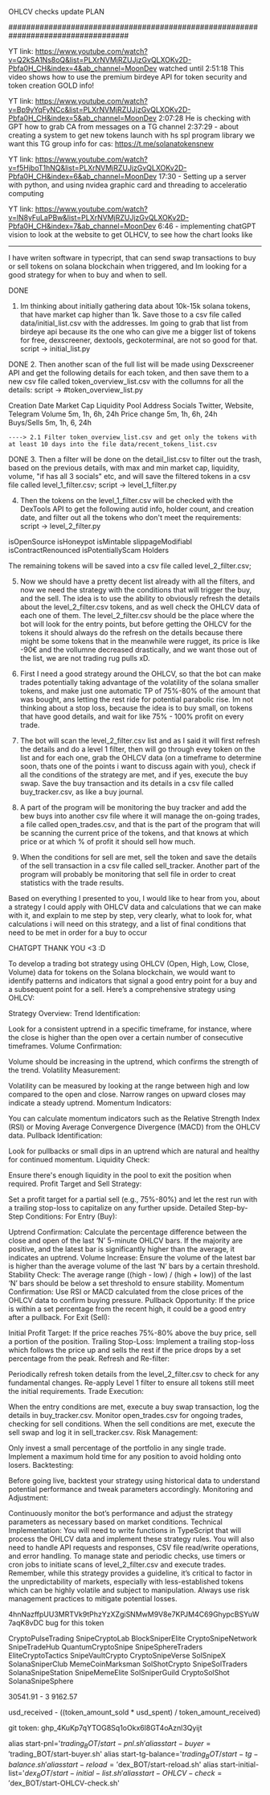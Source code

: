 

OHLCV checks update PLAN





















###################################################################################


YT link: https://www.youtube.com/watch?v=Q2kSA1Ns8oQ&list=PLXrNVMjRZUJjzGvQLXOKv2D-Pbfa0H_CH&index=4&ab_channel=MoonDev
watched until 2:51:18
This video shows how to use the premium birdeye API for token security and token creation GOLD info!


YT link: https://www.youtube.com/watch?v=Bp9yYqFyNCc&list=PLXrNVMjRZUJjzGvQLXOKv2D-Pbfa0H_CH&index=5&ab_channel=MoonDev
2:07:28 He is checking with GPT how to grab CA from messages on a TG channel
2:37:29 - about creating a system to get new tokens launch with hs spl program library
we want this TG group info for cas:  https://t.me/solanatokensnew


YT link: https://www.youtube.com/watch?v=f5HjboT1hNQ&list=PLXrNVMjRZUJjzGvQLXOKv2D-Pbfa0H_CH&index=6&ab_channel=MoonDev
17:30 - Setting up a server with python, and using nvidea graphic card and threading to acceleratio computing


YT link: https://www.youtube.com/watch?v=lN8yFuLaPBw&list=PLXrNVMjRZUJjzGvQLXOKv2D-Pbfa0H_CH&index=7&ab_channel=MoonDev
6:46 - implementing chatGPT vision to look at the website to get OLHCV, to see how the chart looks like

------------------------------------------------------------------------------------------------------------------------------

I have writen software in typecript, that can send swap transactions to buy or sell tokens on solana blockchain when triggered, and Im looking for a good strategy for when to buy and when to sell.


DONE
1. Im thinking about initially gathering data about 10k-15k solana tokens, that have market cap higher than 1k. Save those to a csv file called data/initial_list.csv with the addresses. Im going to grab that list from birdeye api because its the one who can give me a bigger list of tokens for free, dexscreener, dextools, geckoterminal, are not so good for that.
    script -> initial_list.py

DONE
2. Then another scan of the full list will be made using Dexscreener API and get the following details for each token, and then save them to a new csv file called token_overview_list.csv with the collumns for all the details:
    script -> #token_overview_list.py

Creation Date
Market Cap
Liquidity
Pool Address
Socials
    Twitter, Website, Telegram
Volume
    5m, 1h, 6h, 24h
Price change
    5m, 1h, 6h, 24h    
Buys/Sells
    5m, 1h, 6, 24h  


    ----> 2.1 Filter token_overview_list.csv and get only the tokens with at least 10 days into the file data/recent_tokens_list.csv

DONE
3. Then a filter will be done on the detail_list.csv to filter out the trash, based on the previous details, with max and min market cap, liquidity, volume, "if has all 3 socials" etc, and will save the filtered tokens in a csv file called level_1_filter.csv;
    script -> level_1_filter.py

4. Then the tokens on the level_1_filter.csv will be checked with the DexTools API to get the following autid info, holder count, and creation date, and filter out all the tokens who don't meet the requirements:
    script -> level_2_filter.py

isOpenSource
isHoneypot
isMintable
slippageModifiabl
isContractRenounced
isPotentiallyScam
Holders

The remaining tokens will be saved into a csv file called  level_2_filter.csv;

5. Now we should have a pretty decent list already with all the filters, and now we need the strategy with the conditions that will trigger the buy, and the sell.
The idea is to use the ability to obviously refresh the details about the level_2_filter.csv tokens, and as well check the OHLCV data of each one of them. 
The level_2_filter.csv should be the place where the bot will look for the entry points, but before getting the OHLCV for the tokens it should always do the refresh on the details because there might be some tokens that in the meanwhile were rugget, its price is like -90€ and the vollumne decreased drastically, and we want those out of the list, we are not trading rug pulls xD.

6. First I need a good strategy around the OHLCV, so that the bot can make trades potentially taking advantage of the volatility of the solana smaller tokens, and make just one automatic TP of 75%-80% of the amount that was bought, ans letting the rest ride for potential parabolic rise. Im not thinking about a stop loss, because the idea is to buy small, on tokens that have good details, and wait for like 75% - 100% profit on every trade.

7. The bot will scan the level_2_filter.csv list and as I said it will first refresh the details and do a level 1 filter, then will go through evey token on the list and for each one, grab the OHLCV data (on a timeframe to determine soon, thats one of the points i want to discuss again with you), check if all the conditions of the strategy are met, and if yes, execute the buy swap. Save the buy transaction and its details in a csv file called buy_tracker.csv, as like a buy journal.

8. A part of the program will be monitoring the buy tracker and add the bew buys into another csv file where it will manage the on-going trades, a file called open_trades.csv, and that is the part of the program that will be scanning the current price of the tokens, and that knows at which price or at which % of profit it should sell how much.

9. When the conditions for sell are met, sell the token and save the details of the sell transaction in a csv file called sell_tracker. Another part of the program will probably be monitoring that sell file in order to creat statistics with the trade results.

Based on everything I presented to you, I would like to hear from you, about a strategy I could apply with OHLCV data and calculations that we can make with it, and explain to me step by step, very clearly, what to look for, what calculations i will need on this strategy, and a list of final conditions that need to be met in order for a buy to occur


CHATGPT THANK YOU <3 :D

To develop a trading bot strategy using OHLCV (Open, High, Low, Close, Volume) data for tokens on the Solana blockchain, we would want to identify patterns and indicators that signal a good entry point for a buy and a subsequent point for a sell. Here’s a comprehensive strategy using OHLCV:

Strategy Overview:
Trend Identification:

Look for a consistent uptrend in a specific timeframe, for instance, where the close is higher than the open over a certain number of consecutive timeframes.
Volume Confirmation:

Volume should be increasing in the uptrend, which confirms the strength of the trend.
Volatility Measurement:

Volatility can be measured by looking at the range between high and low compared to the open and close. Narrow ranges on upward closes may indicate a steady uptrend.
Momentum Indicators:

You can calculate momentum indicators such as the Relative Strength Index (RSI) or Moving Average Convergence Divergence (MACD) from the OHLCV data.
Pullback Identification:

Look for pullbacks or small dips in an uptrend which are natural and healthy for continued momentum.
Liquidity Check:

Ensure there's enough liquidity in the pool to exit the position when required.
Profit Target and Sell Strategy:

Set a profit target for a partial sell (e.g., 75%-80%) and let the rest run with a trailing stop-loss to capitalize on any further upside.
Detailed Step-by-Step Conditions:
For Entry (Buy):

Uptrend Confirmation: Calculate the percentage difference between the close and open of the last ‘N’ 5-minute OHLCV bars. If the majority are positive, and the latest bar is significantly higher than the average, it indicates an uptrend.
Volume Increase: Ensure the volume of the latest bar is higher than the average volume of the last ‘N’ bars by a certain threshold.
Stability Check: The average range ((high - low) / (high + low)) of the last ‘N’ bars should be below a set threshold to ensure stability.
Momentum Confirmation: Use RSI or MACD calculated from the close prices of the OHLCV data to confirm buying pressure.
Pullback Opportunity: If the price is within a set percentage from the recent high, it could be a good entry after a pullback.
For Exit (Sell):

Initial Profit Target: If the price reaches 75%-80% above the buy price, sell a portion of the position.
Trailing Stop-Loss: Implement a trailing stop-loss which follows the price up and sells the rest if the price drops by a set percentage from the peak.
Refresh and Re-filter:

Periodically refresh token details from the level_2_filter.csv to check for any fundamental changes.
Re-apply Level 1 filter to ensure all tokens still meet the initial requirements.
Trade Execution:

When the entry conditions are met, execute a buy swap transaction, log the details in buy_tracker.csv.
Monitor open_trades.csv for ongoing trades, checking for sell conditions.
When the sell conditions are met, execute the sell swap and log it in sell_tracker.csv.
Risk Management:

Only invest a small percentage of the portfolio in any single trade.
Implement a maximum hold time for any position to avoid holding onto losers.
Backtesting:

Before going live, backtest your strategy using historical data to understand potential performance and tweak parameters accordingly.
Monitoring and Adjustment:

Continuously monitor the bot’s performance and adjust the strategy parameters as necessary based on market conditions.
Technical Implementation:
You will need to write functions in TypeScript that will process the OHLCV data and implement these strategy rules.
You will also need to handle API requests and responses, CSV file read/write operations, and error handling.
To manage state and periodic checks, use timers or cron jobs to initiate scans of level_2_filter.csv and execute trades.
Remember, while this strategy provides a guideline, it’s critical to factor in the unpredictability of markets, especially with less-established tokens which can be highly volatile and subject to manipulation. Always use risk management practices to mitigate potential losses.












4hnNazffpUU3MRTVk9tPhzYzXZgiSNMwM9V8e7KPJM4C69GhypcBSYuW7aqK8vDC  bug for this token



CryptoPulseTrading
SnipeCryptoLab
BlockSniperElite
CryptoSnipeNetwork
SnipeTradeHub
QuantumCryptoSnipe
SnipeSphereTraders
EliteCryptoTactics
SnipeVaultCrypto
CryptoSnipeVerse
SolSnipeX
SolanaSniperClub
MemeCoinMarksman
SolShotCrypto
SnipeSolTraders
SolanaSnipeStation
SnipeMemeElite
SolSniperGuild
CryptoSolShot
SolanaSnipeSphere


30541.91   -    3
9162.57


usd_received - ((token_amount_sold * usd_spent) / token_amount_received)



git token: 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



alias start-pnl='$trading_BOT/start-pnl.sh'
alias start-buyer='$trading_BOT/start-buyer.sh'
alias start-tg-balance='$trading_BOT/start-tg-balance.sh'
alias start-reload='$dex_BOT/start-reload.sh'
alias start-initial-list='$dex_BOT/start-initial-list.sh'
alias start-OHLCV-check='$dex_BOT/start-OHLCV-check.sh'
